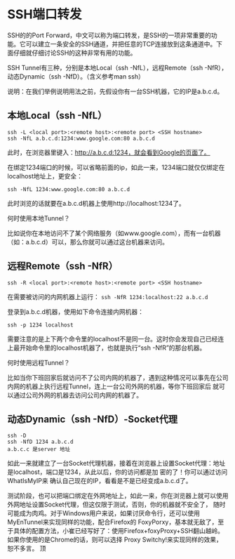 # SSH端口转发

SSH的的Port Forward，中文可以称为端口转发，是SSH的一项非常重要的功能。它可以建立一条安全的SSH通道，并把任意的TCP连接放到这条通道中。下面仔细就仔细讨论SSH的这种非常有用的功能。


SSH Tunnel有三种，分别是本地Local（ssh -NfL），远程Remote（ssh -NfR），动态Dynamic（ssh -NfD）。（含义参考man ssh）


说明：在我们举例说明用法之前，先假设你有一台SSH机器，它的IP是a.b.c.d。

## 本地Local（ssh -NfL）
```
ssh -L <local port>:<remote host>:<remote port> <SSH hostname>
ssh -NfL a.b.c.d:1234:www.google.com:80 a.b.c.d
```

此时，在浏览器里键入：http://a.b.c.d:1234，就会看到Google的页面了。

在绑定1234端口的时候，可以省略前面的ip，如此一来，1234端口就仅仅绑定在localhost地址上，更安全：

```
ssh -NfL 1234:www.google.com:80 a.b.c.d
```

此时浏览的话就要在a.b.c.d机器上使用http://localhost:1234了。

何时使用本地Tunnel？

比如说你在本地访问不了某个网络服务（如www.google.com），而有一台机器（如：a.b.c.d）可以，那么你就可以通过这台机器来访问。

## 远程Remote（ssh -NfR）
```
ssh -R <local port>:<remote host>:<remote port> <SSH hostname>
```
在需要被访问的内网机器上运行： `ssh -NfR 1234:localhost:22 a.b.c.d`

登录到a.b.c.d机器，使用如下命令连接内网机器：

```
ssh -p 1234 localhost
```

需要注意的是上下两个命令里的localhost不是同一台。这时你会发现自己已经连上最开始命令里的localhost机器了，也就是执行“ssh -NfR”的那台机器。

何时使用远程Tunnel？

比如当你下班回家后就访问不了公司内网的机器了，遇到这种情况可以事先在公司内网的机器上执行远程Tunnel，连上一台公司外网的机器，等你下班回家后 就可以通过公司外网的机器去访问公司内网的机器了。


## 动态Dynamic（ssh -NfD）-Socket代理

```
ssh -D
ssh -NfD 1234 a.b.c.d
a.b.c.c 是server 地址
```

如此一来就建立了一台Socket代理机器，接着在浏览器上设置Socket代理：地址是localhost，端口是1234，从此以后，你的访问都是加 密的了！你可以通过访问WhatIsMyIP来 确认自己现在的IP，看看是不是已经变成a.b.c.d了。

测试阶段，也可以把端口绑定在外网地址上，如此一来，你在浏览器上就可以使用外网地址设置Socket代理，但这仅限于测试，否则，你的机器就不安全了， 随时可能成为肉鸡。对于Windows用户来说，如果讨厌命令行，还可以使用MyEnTunnel来实现同样的功能，配合Firefox的 FoxyPorxy，基本就无敌了，至于具体的配置方法，小崔已经写好了：使用Firefox+foxyProxy+SSH翻山越岭。如果你使用的是Chrome的话，则可以选择 Proxy Switchy!来实现同样的效果，恕不多言。
顶

